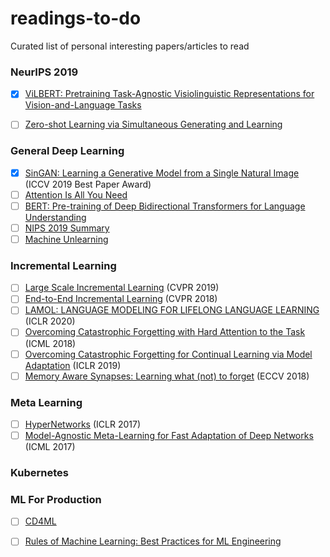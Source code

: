# readings-to-do
 Curated list of personal interesting papers/articles to read
 
 
### NeurIPS 2019
- [x] [ViLBERT: Pretraining Task-Agnostic Visiolinguistic
Representations for Vision-and-Language Tasks](https://papers.nips.cc/paper/8297-vilbert-pretraining-task-agnostic-visiolinguistic-representations-for-vision-and-language-tasks.pdf)
- [ ] [Zero-shot Learning via Simultaneous Generating and
Learning](https://papers.nips.cc/paper/8300-zero-shot-learning-via-simultaneous-generating-and-learning.pdf)
 
 
 
 
### General Deep Learning
- [x] [SinGAN: Learning a Generative Model from a Single Natural Image](https://arxiv.org/abs/1905.01164) (ICCV 2019 Best Paper Award)
- [ ] [Attention Is All You Need](https://papers.nips.cc/paper/7181-attention-is-all-you-need.pdf)
- [ ] [BERT: Pre-training of Deep Bidirectional Transformers for Language Understanding](https://arxiv.org/abs/1810.04805)
- [ ] [NIPS 2019 Summary](https://david-abel.github.io/notes/neurips_2019.pdf)
- [ ] [Machine Unlearning](https://arxiv.org/pdf/1912.03817v1.pdf)

### Incremental Learning
- [ ] [Large Scale Incremental Learning](https://arxiv.org/abs/1905.13260) (CVPR 2019)
- [ ] [End-to-End Incremental Learning](https://arxiv.org/abs/1807.09536) (CVPR 2018)
- [ ] [LAMOL: LANGUAGE MODELING FOR LIFELONG LANGUAGE LEARNING](https://openreview.net/pdf?id=Skgxcn4YDS) (ICLR 2020)
- [ ] [Overcoming Catastrophic Forgetting with Hard Attention to the Task](http://proceedings.mlr.press/v80/serra18a/serra18a.pdf) (ICML 2018)
- [ ] [Overcoming Catastrophic Forgetting for Continual Learning via Model Adaptation](https://openreview.net/forum?id=ryGvcoA5YX) (ICLR 2019)
- [ ] [Memory Aware Synapses: Learning what (not) to forget](http://homes.esat.kuleuven.be/~raljundi/papers/MAS.pdf) (ECCV 2018) 

### Meta Learning
- [ ] [HyperNetworks](https://openreview.net/pdf?id=rkpACe1lx) (ICLR 2017)
- [ ] [Model-Agnostic Meta-Learning for Fast Adaptation of Deep Networks](https://arxiv.org/pdf/1703.03400.pdf) (ICML 2017)

### Kubernetes 

### ML For Production
- [ ] [CD4ML](https://martinfowler.com/articles/cd4ml.html)
- [ ] [Rules of Machine Learning: Best Practices for ML Engineering](https://developers.google.com/machine-learning/guides/rules-of-ml)

